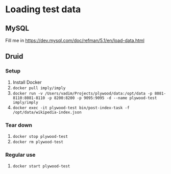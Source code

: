 # Loading test data

## MySQL

Fill me in https://dev.mysql.com/doc/refman/5.1/en/load-data.html

## Druid

### Setup

1. Install Docker
2. `docker pull imply/imply`
2. `docker run -v /Users/vadim/Projects/plywood/data:/opt/data -p 8081-8110:8081-8110 -p 8200:8200 -p 9095:9095 -d --name plywood-test imply/imply`
2. `docker exec -it plywood-test bin/post-index-task -f /opt/data/wikipedia-index.json`

### Tear down

1. `docker stop plywood-test`
2. `docker rm plywood-test`

### Regular use

1. `docker start plywood-test`
